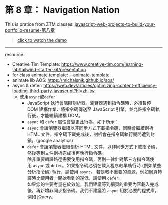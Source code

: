 # 第 8 章： Navigation Nation
This is pratice from ZTM classes: [javascript-web-projects-to-build-your-portfolio-resume-第八章](https://www.udemy.com/course/javascript-web-projects-to-build-your-portfolio-resume/?couponCode=ACCAGE0923)
> [click to watch the demo](https://joeban0608.github.io/ZTM-Animated-Template/)
---
resource:
- Creative Tim Template: https://www.creative-tim.com/learning-lab/tailwind-starter-kit/presentation
- for class animate template:
    [--animate-template](https://prod-files-secure.s3.us-west-2.amazonaws.com/92560234-a90a-4344-8092-7edf736a18ec/276a0380-0d5f-4c90-9157-12d8dfd0d88a/Untitled.zip)    
- animate lib AOS: https://michalsnik.github.io/aos/
- async & defer: https://web.dev/articles/optimizing-content-efficiency-loading-third-party-javascript?hl=zh-tw
    - 使用`async`或`defer`
        - JavaScript 執行會阻礙剖析器。瀏覽器遇到指令碼時，必須暫停 DOM 建構作業、將指令碼傳送至 JavaScript 引擎，並允許指令碼執行後，才能繼續建構 DOM。
        - `async` 和 `defer` 屬性會變更此行為，如下所示：
        - `async` 會讓瀏覽器繼續以非同步方式下載指令碼，同時會繼續剖析 HTML 文件。指令碼下載完成後，剖析會在指令碼執行期間遭到封鎖。(google analytics)
        - `defer` 會讓瀏覽器繼續剖析 HTML 文件，以非同步方式下載指令碼，然後等到文件剖析完成後再執行指令碼。  
        除非重要轉譯路徑需要使用指令碼，否則一律針對第三方指令碼使用 `async` 或 `defer`。如果指令碼必須在載入程序較早執行時 (例如某些分析指令碼) 執行，請使用 `async`。  若是較不重要的資源，例如網頁轉譯時比使用者一開始看到的還低，請使用 `defer`。  
        如果您的主要考量在於效能，我們建議等到網頁的重要內容載入完成後，再新增非同步指令碼。我們不建議將 `async` 用於必要的程式庫，例如 jQuery。  